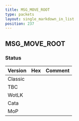 ```yaml
---
title: MSG_MOVE_ROOT
type: packets
layout: single_markdown_in_list
position: 237
---
```


## MSG_MOVE_ROOT

### Status

Version | Hex | Comment
---------- | ---------- | ---------- 
Classic |  |  
TBC |  |  
WotLK |  |  
Cata |  |  
MoP |  |  